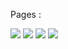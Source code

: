 
Pages :

<img src="https://github.com/Aman2221/AmanPortfolio.github.io/blob/master/assets/img/PortfolioHomePage.png" />

<img src="https://github.com/Aman2221/AmanPortfolio.github.io/blob/master/assets/img/AboutPage.png" />

<img src="https://github.com/Aman2221/AmanPortfolio.github.io/blob/master/assets/img/SkiilsPage.png" />

<img src="https://github.com/Aman2221/AmanPortfolio.github.io/blob/master/assets/img/ProjectsPage.png" />
